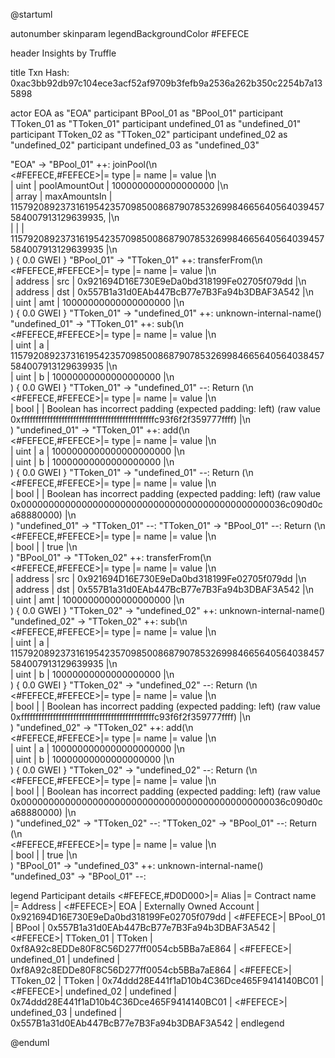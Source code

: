 

@startuml

autonumber
skinparam legendBackgroundColor #FEFECE

<style>
      header {
        HorizontalAlignment left
        FontColor purple
        FontSize 14
        Padding 10
      }
    </style>

header Insights by Truffle

title Txn Hash: 0xac3bb92db97c104ece3acf52af9709b3fefb9a2536a262b350c2254b7a135898


actor EOA as "EOA"
participant BPool_01 as "BPool_01"
participant TToken_01 as "TToken_01"
participant undefined_01 as "undefined_01"
participant TToken_02 as "TToken_02"
participant undefined_02 as "undefined_02"
participant undefined_03 as "undefined_03"

"EOA" -> "BPool_01" ++: joinPool(\n\
<#FEFECE,#FEFECE>|= type |= name |= value |\n\
| uint | poolAmountOut | 1000000000000000000 |\n\
| array | maxAmountsIn | 115792089237316195423570985008687907853269984665640564039457584007913129639935, |\n\
|  |  | 115792089237316195423570985008687907853269984665640564039457584007913129639935 |\n\
) { 0.0 GWEI }
"BPool_01" -> "TToken_01" ++: transferFrom(\n\
<#FEFECE,#FEFECE>|= type |= name |= value |\n\
| address | src | 0x921694D16E730E9eDa0bd318199Fe02705f079dd |\n\
| address | dst | 0x557B1a31d0EAb447BcB77e7B3Fa94b3DBAF3A542 |\n\
| uint | amt | 10000000000000000000 |\n\
) { 0.0 GWEI }
"TToken_01" -> "undefined_01" ++: unknown-internal-name()
"undefined_01" -> "TToken_01" ++: sub(\n\
<#FEFECE,#FEFECE>|= type |= name |= value |\n\
| uint | a | 115792089237316195423570985008687907853269984665640564038457584007913129639935 |\n\
| uint | b | 10000000000000000000 |\n\
) { 0.0 GWEI }
"TToken_01" -> "undefined_01" --: Return (\n\
<#FEFECE,#FEFECE>|= type |= name |= value |\n\
| bool |  | Boolean has incorrect padding (expected padding: left) (raw value 0xffffffffffffffffffffffffffffffffffffffffffffffc93f6f2f359777ffff) |\n\
)
"undefined_01" -> "TToken_01" ++: add(\n\
<#FEFECE,#FEFECE>|= type |= name |= value |\n\
| uint | a | 1000000000000000000000 |\n\
| uint | b | 10000000000000000000 |\n\
) { 0.0 GWEI }
"TToken_01" -> "undefined_01" --: Return (\n\
<#FEFECE,#FEFECE>|= type |= name |= value |\n\
| bool |  | Boolean has incorrect padding (expected padding: left) (raw value 0x000000000000000000000000000000000000000000000036c090d0ca68880000) |\n\
)
"undefined_01" -> "TToken_01" --: 
"TToken_01" -> "BPool_01" --: Return (\n\
<#FEFECE,#FEFECE>|= type |= name |= value |\n\
| bool |  | true |\n\
)
"BPool_01" -> "TToken_02" ++: transferFrom(\n\
<#FEFECE,#FEFECE>|= type |= name |= value |\n\
| address | src | 0x921694D16E730E9eDa0bd318199Fe02705f079dd |\n\
| address | dst | 0x557B1a31d0EAb447BcB77e7B3Fa94b3DBAF3A542 |\n\
| uint | amt | 10000000000000000000 |\n\
) { 0.0 GWEI }
"TToken_02" -> "undefined_02" ++: unknown-internal-name()
"undefined_02" -> "TToken_02" ++: sub(\n\
<#FEFECE,#FEFECE>|= type |= name |= value |\n\
| uint | a | 115792089237316195423570985008687907853269984665640564038457584007913129639935 |\n\
| uint | b | 10000000000000000000 |\n\
) { 0.0 GWEI }
"TToken_02" -> "undefined_02" --: Return (\n\
<#FEFECE,#FEFECE>|= type |= name |= value |\n\
| bool |  | Boolean has incorrect padding (expected padding: left) (raw value 0xffffffffffffffffffffffffffffffffffffffffffffffc93f6f2f359777ffff) |\n\
)
"undefined_02" -> "TToken_02" ++: add(\n\
<#FEFECE,#FEFECE>|= type |= name |= value |\n\
| uint | a | 1000000000000000000000 |\n\
| uint | b | 10000000000000000000 |\n\
) { 0.0 GWEI }
"TToken_02" -> "undefined_02" --: Return (\n\
<#FEFECE,#FEFECE>|= type |= name |= value |\n\
| bool |  | Boolean has incorrect padding (expected padding: left) (raw value 0x000000000000000000000000000000000000000000000036c090d0ca68880000) |\n\
)
"undefined_02" -> "TToken_02" --: 
"TToken_02" -> "BPool_01" --: Return (\n\
<#FEFECE,#FEFECE>|= type |= name |= value |\n\
| bool |  | true |\n\
)
"BPool_01" -> "undefined_03" ++: unknown-internal-name()
"undefined_03" -> "BPool_01" --: 

legend
Participant details
<#FEFECE,#D0D000>|= Alias |= Contract name |= Address |
<#FEFECE>| EOA | Externally Owned Account | 0x921694D16E730E9eDa0bd318199Fe02705f079dd |
<#FEFECE>| BPool_01 | BPool | 0x557B1a31d0EAb447BcB77e7B3Fa94b3DBAF3A542 |
<#FEFECE>| TToken_01 | TToken | 0xf8A92c8EDDe80F8C56D277ff0054cb5BBa7aE864 |
<#FEFECE>| undefined_01 | undefined | 0xf8A92c8EDDe80F8C56D277ff0054cb5BBa7aE864 |
<#FEFECE>| TToken_02 | TToken | 0x74ddd28E441f1aD10b4C36Dce465F9414140BC01 |
<#FEFECE>| undefined_02 | undefined | 0x74ddd28E441f1aD10b4C36Dce465F9414140BC01 |
<#FEFECE>| undefined_03 | undefined | 0x557B1a31d0EAb447BcB77e7B3Fa94b3DBAF3A542 |
endlegend

@enduml